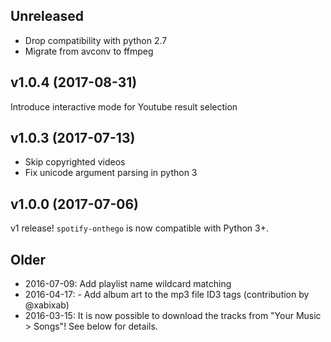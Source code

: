 ## Unreleased

- Drop compatibility with python 2.7
- Migrate from avconv to ffmpeg

## v1.0.4 (2017-08-31)

Introduce interactive mode for Youtube result selection

## v1.0.3 (2017-07-13)

- Skip copyrighted videos
- Fix unicode argument parsing in python 3

## v1.0.0 (2017-07-06)

v1 release! `spotify-onthego` is now compatible with Python 3+.

## Older

- 2016-07-09: Add playlist name wildcard matching
- 2016-04-17: - Add album art to the mp3 file ID3 tags (contribution by @xabixab)
- 2016-03-15: It is now possible to download the tracks from "Your Music > Songs"! See below for details.